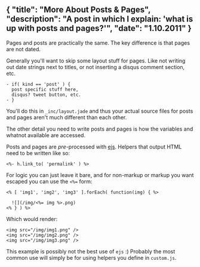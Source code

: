 {
  "title": "More About Posts &amp; Pages",
  "description": "A post in which I explain: 'what is up with posts and pages?'",
  "date": "1.10.2011"
}
---
Pages and posts are practically the same. The key difference is
that pages are not dated.

Generally you'll want to skip some layout stuff for pages. Like
not writing out date strings next to titles, or not inserting
a disqus comment section, etc.

    - if( kind == 'post' ) {
      post specific stuff here,
      disqus? tweet button, etc.
    - }

You'll do this in `_inc/layout.jade` and thus your
actual source files for posts and pages aren't much different than
each other.

The other detail you need to write posts and pages is
how the variables and whatnot available are accessed.

Posts and pages are _pre_-processed with
[ejs](https://github.com/visionmedia/ejs).
Helpers that output HTML need to be written like so:

<pre><code>&lt;%- h.link_to( 'permalink' ) %&gt;</code></pre>

For logic you can just leave it bare, and for non-markup
or markup you want escaped you can use the <code>&lt;%=</code> form:

<pre><code>&lt;% [ 'img1', 'img2', 'img3' ].forEach( function(img) { %&gt;

  ![](/img/&lt;%= img %&gt;.png)
&lt;% } ) %&gt;</code></pre>

Which would render:

    <img src="/img/img1.png" />
    <img src="/img/img2.png" />
    <img src="/img/img3.png" />

This example is possibly not the best use of `ejs` :)
Probably the most common use will simply be for using helpers
you define in `custom.js`.
